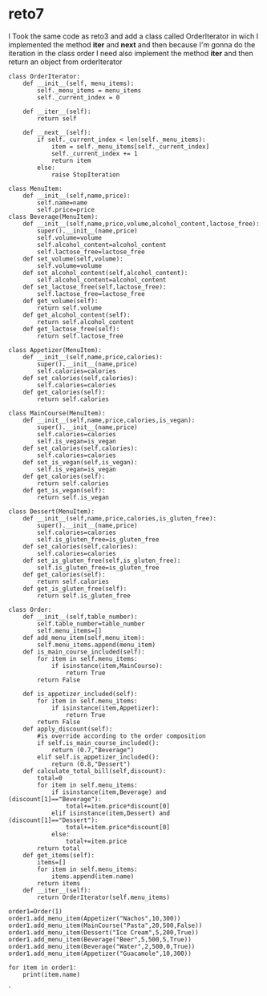 # reto7
I Took the same code as reto3 and add a class called OrderIterator in wich I implemented the method __iter__ and __next__ and then because I'm gonna do the iteration in the class order I need also implement the method __iter__ and then return an object from orderIterator


    class OrderIterator:
        def __init__(self, menu_items):
            self._menu_items = menu_items
            self._current_index = 0
    
        def __iter__(self):
            return self
    
        def __next__(self):
            if self._current_index < len(self._menu_items):
                item = self._menu_items[self._current_index]
                self._current_index += 1
                return item
            else:
                raise StopIteration
    
    class MenuItem:
        def __init__(self,name,price):
            self.name=name
            self.price=price
    class Beverage(MenuItem):
        def __init__(self,name,price,volume,alcohol_content,lactose_free):
            super().__init__(name,price)
            self.volume=volume
            self.alcohol_content=alcohol_content
            self.lactose_free=lactose_free
        def set_volume(self,volume):
            self.volume=volume
        def set_alcohol_content(self,alcohol_content):
            self.alcohol_content=alcohol_content
        def set_lactose_free(self,lactose_free):
            self.lactose_free=lactose_free
        def get_volume(self):
            return self.volume 
        def get_alcohol_content(self):
            return self.alcohol_content
        def get_lactose_free(self):
            return self.lactose_free
            
    class Appetizer(MenuItem):
        def __init__(self,name,price,calories):
            super().__init__(name,price)
            self.calories=calories
        def set_calories(self,calories):
            self.calories=calories
        def get_calories(self):
            return self.calories
        
    class MainCourse(MenuItem):
        def __init__(self,name,price,calories,is_vegan):
            super().__init__(name,price)
            self.calories=calories
            self.is_vegan=is_vegan
        def set_calories(self,calories):
            self.calories=calories
        def set_is_vegan(self,is_vegan):
            self.is_vegan=is_vegan
        def get_calories(self):
            return self.calories
        def get_is_vegan(self):
            return self.is_vegan
        
    class Dessert(MenuItem):
        def __init__(self,name,price,calories,is_gluten_free):
            super().__init__(name,price)
            self.calories=calories
            self.is_gluten_free=is_gluten_free
        def set_calories(self,calories):
            self.calories=calories
        def set_is_gluten_free(self,is_gluten_free):
            self.is_gluten_free=is_gluten_free
        def get_calories(self):
            return self.calories
        def get_is_gluten_free(self):
            return self.is_gluten_free
    
    class Order:
        def __init__(self,table_number):
            self.table_number=table_number
            self.menu_items=[]
        def add_menu_item(self,menu_item):
            self.menu_items.append(menu_item)
        def is_main_course_included(self):
            for item in self.menu_items:
                if isinstance(item,MainCourse):
                    return True
            return False
        
        def is_appetizer_included(self):
            for item in self.menu_items:
                if isinstance(item,Appetizer):
                    return True
            return False
        def apply_discount(self):
            #is override according to the order composition
            if self.is_main_course_included():
                return (0.7,"Beverage")
            elif self.is_appetizer_included():
                return (0.8,"Dessert")
        def calculate_total_bill(self,discount):
            total=0
            for item in self.menu_items:
                if isinstance(item,Beverage) and (discount[1]=="Beverage"):
                    total+=item.price*discount[0]
                elif isinstance(item,Dessert) and (discount[1]=="Dessert"):
                    total+=item.price*discount[0]
                else:
                    total+=item.price
            return total
        def get_items(self):
            items=[]
            for item in self.menu_items:
                items.append(item.name)
            return items
        def __iter__(self):
            return OrderIterator(self.menu_items)
    
    order1=Order(1)
    order1.add_menu_item(Appetizer("Nachos",10,300))
    order1.add_menu_item(MainCourse("Pasta",20,500,False))
    order1.add_menu_item(Dessert("Ice Cream",5,200,True))
    order1.add_menu_item(Beverage("Beer",5,500,5,True))
    order1.add_menu_item(Beverage("Water",2,500,0,True))
    order1.add_menu_item(Appetizer("Guacamole",10,300))
    
    for item in order1:
        print(item.name)
`

